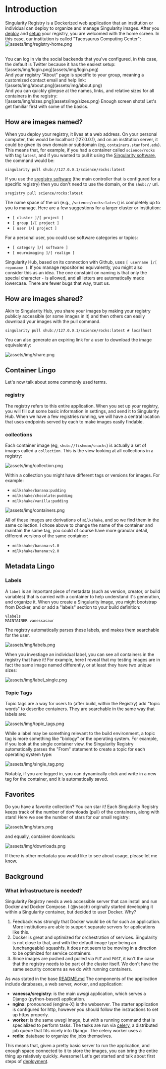 # Introduction
Singularity Registry is a Dockerized web application that an institution or individual can deploy to organize and manage Singularity images. After you [deploy](deployment.md) and [setup](setup.md) your registry, you are welcomed with the home screen. In this case, our institution is called "Tacosaurus Computing Center":
<br>
![assets/img/registry-home.png](assets/img/registry-home.png)

<br>
You can log in via the social backends that you've configured, in this case, the default is Twitter because it has the easiest setup:
<br>
![assets/img/login.png](assets/img/login.png)

<br>
And your registry "About" page is specific to your group, meaning a customized contact email and help link:
<br>
![assets/img/about.png](assets/img/about.png)
<br>
And you can quickly glimpse at the names, links, and relative sizes for all containers in the registry:
<br>
![assets/img/sizes.png](assets/img/sizes.png)
Enough screen shots! Let's get familiar first with some of the basics.


## How are images named?
When you deploy your registry, it lives at a web address. On your personal computer, this would be localhost (127.0.0.1), and on an institution server, it could be given its own domain or subdomain (eg, `containers.stanford.edu`). This means that, for example, if you had a container called `science/rocks` with tag `latest`, and if you wanted to pull it using the [Singularity software](singularity-client.md), the command would be:

```
singularity pull shub://127.0.0.1/science/rocks:latest
```

If you use the [sregistry software](client.md) (the main controller that is configured for a specific registry) then you don't need to use the domain, or the `shub://` uri.

```
sregistry pull science/rocks:latest
```


The name space of the uri (e.g., `/science/rocks:latest`) is completely up to you to manage. Here are a few suggestions for a larger cluster or institution:

 - `[ cluster ]/[ project ]`
 - `[ group ]/[ project ]`
 - `[ user ]/[ project ]`

For a personal user, you could use software categories or topics:

 - `[ category ]/[ software ]`
 - `[ neuroimaging ]/[ realign ]`

Singularity Hub, based on its connection with Github, uses `[ username ]/[ reponame ]`. If you manage repositories equivalently, you might also consider this as an idea. The one constaint on naming is that only the special character `-` is allowed, and all letters are automatically made lowercase. There are fewer bugs that way, trust us.


## How are images shared?
Akin to Singularity Hub, you share your images by making your registry publicly accessible (or some images in it) and then others can easily download your images with the pull command.

```
singularity pull shub://127.0.0.1/science/rocks:latest # localhost
```

You can also generate an expiring link for a user to download the image equivalently:

![assets/img/share.png](assets/img/share.png)


## Container Lingo
Let's now talk about some commonly used terms.

### registry
The registry refers to this entire application. When you set up your registry, you will fill out some basic information in settings, and send it to Singularity Hub. When we have a few registries running, we will have a central location that uses endpoints served by each to make images easily findable.


### collections
Each container image (eg, `shub://fishman/snacks`) is actually a set of images called a `collection`. This is the view looking at all collections in a registry:

![assets/img/collection.png](assets/img/collection.png)

Within a collection you might have different tags or versions for images. For example:

 - `milkshake/banana:pudding`
 - `milkshake/chocolate:pudding`
 - `milkshake/vanilla:pudding`

![assets/img/containers.png](assets/img/containers.png)

All of these images are derivations of `milkshake`, and so we find them in the same collection. I chose above to change the name of the container and maintain the same tag, you could of course have more granular detail, different versions of the same container:

 - `milkshake/banana:v1.0`
 - `milkshake/banana:v2.0`


## Metadata Lingo

### Labels

A `label` is an important piece of metadata (such as version, creator, or build variables) that is carried with a container to help understand it's generation, and organize it. When you create a Singularity image, you might bootstrap from Docker, and or add a "labels" section to your build definition:

```
%labels
MAINTAINER vanessasaur
```

The registry automatically parses these labels, and makes them searchable for the user.

![assets/img/labels.png](assets/img/labels.png)

When you investiage an individual label, you can see all containers in the registry that have it! For example, here I reveal that my testing images are in fact the same image named differently, or at least they have two unique sizes:

![assets/img/label_single.png](assets/img/label_single.png)


### Topic Tags

Topic tags are a way for users to (after build, within the Registry) add "topic words" to describe containers. They are searchable in the same way that labels are:

![assets/img/topic_tags.png](assets/img/topic_tags.png)

While a label may be something relevant to the build environment, a topic tag is more something like "biology" or the operating system. For example, if you look at the single container view, the Singularity Registry automatically parses the "From" statement to create a topic for each operating system type:

![assets/img/single_tag.png](assets/img/single_tag.png)

Notably, if you are logged in, you can dynamically click and write in a new tag for the container, and it is automatically saved.


## Favorites
Do you have a favorite collection? You can star it! Each Singularity Registry keeps track of the number of downloads (pull) of the containers, along with stars! Here we see the number of stars for our small registry:

![assets/img/stars.png](assets/img/stars.png)


and equally, container downloads:

![assets/img/downloads.png](assets/img/downloads.png)

If there is other metadata you would like to see about usage, please let me know.

## Background

### What infrastructure is needed?
Singularity Registry needs a web accessible server that can install and run Docker and Docker Compose. I (@vsoch) originally started developing it within a Singularity container, but decided to user Docker. Why?

 1. Feedback was strongly that Docker would be ok for such an application. More institutions are able to support separate servers for applications like this.
 2. Docker is great and optimized for orchestration of services. Singularity is not close to that, and with the default image type being an (unchangeable) squashfs, it does not seem to be moving in a direction to be optimized for service containers.
 3. Since images are pushed and pulled via `PUT` and `POST`, it isn't the case that the registry needs to be part of the cluster itself. We don't have the same security concerns as we do with running containers.

As was stated in the base [README.md](./README.md) The components of the application include databases, a web server, worker, and application:

 - **vanessa/sregistry**: is the main uwsgi application, which serves a Django (python-based) application.
 - **nginx**: pronounced (engine-X) is the webserver. The starter application is configured for http, however you should follow the instructions to set up https properly.
 - **worker**: is the same uwsgi image, but with a running command that is specialized to perform tasks. The tasks are run via [celery](http://www.celeryproject.org/), a distributed job queue that fits nicely into Django. The celery worker uses a
 - **redis**: database to organize the jobs themselves.

This means that, given a pretty basic server to run the application, and enough space connected to it to store the images, you can bring the entire thing up relatively quickly. Awesome! Let's get started and talk about first steps of [deployment](deployment.md).
